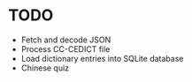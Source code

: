 # TODO

- Fetch and decode JSON
- Process CC-CEDICT file
- Load dictionary entries into SQLite database
- Chinese quiz
